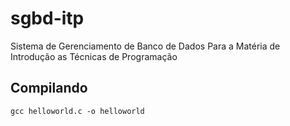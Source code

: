 # sgbd-itp

Sistema de Gerenciamento de Banco de Dados Para a Matéria de Introdução as Técnicas de Programação

## Compilando

```
gcc helloworld.c -o helloworld
```
